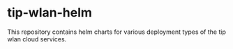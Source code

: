 # tip-wlan-helm
This repository contains helm charts for various deployment types of the tip wlan cloud services.
